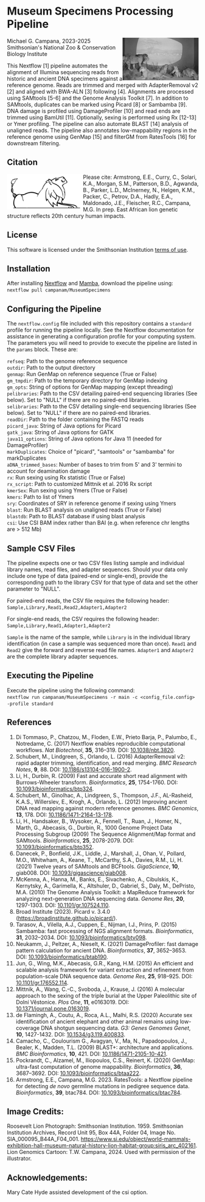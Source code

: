 # Museum Specimens Processing Pipeline  
<img align="right" src="roosevelt_lions.jpg" width="200">  

Michael G. Campana, 2023-2025  
Smithsonian's National Zoo & Conservation Biology Institute  

This Nextflow [1] pipeline automates the alignment of Illumina sequencing reads from historic and ancient DNA specimens against a reference genome. Reads are trimmed and merged with AdapterRemoval v2 [2] and aligned with BWA-ALN [3] following [4]. Alignments are processed using SAMtools [5-6] and the Genome Analysis Toolkit [7]. In addition to SAMtools, duplicates can be marked using Picard [8] or Sambamba [9]. DNA damage is profiled using DamageProfiler [10] and read ends are trimmed using BamUtil [11]. Optionally, sexing is performed using Rx [12-13] or Ymer profiling. The pipeline can also automate BLAST [14] analysis of unaligned reads. The pipeline also annotates low-mappability regions in the reference genome using GenMap [15] and filterGM from RatesTools [16] for downstream filtering.  

## Citation  
<img align="left" src="Lion_Project.png" width="200">  
Please cite: Armstrong, E.E., Curry, C., Solari, K.A., Morgan, S.M., Patterson, B.D., Agwanda, B., Parker, L.D., McInerney, N., Helgen, K.M., Packer, C., Petrov, D.A., Hadly, E.A., Maldonado, J.E., Fleischer, R.C., Campana, M.G. In prep. East African lion genetic structure reflects 20th century human impacts.  

## License  
This software is licensed under the Smithsonian Institution [terms of use](https://www.si.edu/termsofuse).  

## Installation  
After installing [Nextflow](https://www.nextflow.io/) and [Mamba](https://mamba.readthedocs.io/en/latest/installation/mamba-installation.html), download the pipeline using:  
`nextflow pull campanam/MuseumSpecimens`  

## Configuring the Pipeline  
The `nextflow.config` file included with this repository contains a `standard` profile for running the pipeline locally. See the Nextflow documentation for assistance in generating a configuration profile for your computing system. The parameters you will need to provide to execute the pipeline are listed in the `params` block. These are:  

`refseq`: Path to the genome reference sequence  
`outdir`: Path to the output directory  
`genmap`: Run GenMap on reference sequence (True or False)  
`gm_tmpdir`: Path to the temporary directory for GenMap indexing  
`gm_opts`: String of options for GenMap mapping (except threading)  
`pelibraries`: Path to the CSV detailing paired-end sequencing libraries (See below). Set to "NULL" if there are no paired-end libraries.  
`selibraries`: Path to the CSV detailing single-end sequencing libraries (See below). Set to "NULL" if there are no paired-end libraries.  
`readDir`: Path to the folder containing the FASTQ reads  
`picard_java`: String of Java options for Picard  
`gatk_java`: String of Java options for GATK  
`java11_options`: String of Java options for Java 11 (needed for DamageProfiler)  
`markDuplicates`: Choice of "picard", "samtools" or "sambamba" for markDuplicates  
`aDNA_trimmed_bases`: Number of bases to trim from 5' and 3' termini to account for deamination damage  
`rx`: Run sexing using Rx statistic (True or False)  
`rx_script`: Path to customized Mittnik et al. 2016 Rx script  
`kmerSex`: Run sexing using Ymers (True or False)  
`kmers`: Path to list of Ymers  
`sry`: Coordinates of SRY in reference genome if sexing using Ymers  
`blast`: Run BLAST analysis on unaligned reads (True or False)  
`blastdb`: Path to BLAST database if using blast analysis  
`csi`: Use CSI BAM index rather than BAI (e.g. when reference chr lengths are > 512 Mb)  

## Sample CSV Files  
The pipeline expects one or two CSV files listing sample and individual library names, read files, and adapter sequences. Should your data only include one type of data (paired-end or single-end), provide the corresponding path to the library CSV for that type of data and set the other parameter to "NULL".  

For paired-end reads, the CSV file requires the following header:  
`Sample,Library,Read1,Read2,Adapter1,Adapter2`  

For single-end reads, the CSV requires the following header:  
`Sample,Library,Read1,Adapter1,Adapter2`  

`Sample` is the name of the sample, while `Library` is in the individual library identification (in case a sample was sequenced more than once). `Read1` and `Read2` give the forward and reverse read file names. `Adapter1` and `Adapter2` are the complete library adapter sequences.  

## Executing the Pipeline  
Execute the pipeline using the following command:  
`nextflow run campanam/MuseumSpecimens -r main -c <config_file.config> -profile standard`  

## References  
1. Di Tommaso, P., Chatzou, M., Floden, E.W., Prieto Barja, P., Palumbo, E., Notredame, C. (2017) Nextflow enables reproducible computational workflows. *Nat Biotechnol*, __35__, 316–319. DOI: [10.1038/nbt.3820](https://www.nature.com/articles/nbt.3820).  
2. Schubert, M., Lindgreen, S., Orlando, L. (2016) AdapterRemoval v2: rapid adapter trimming, identification, and read merging. *BMC Research Notes*, __9__, 88. DOI: [10.1186/s13104-016-1900-2](https://doi.org/10.1186/s13104-016-1900-2).  
3. Li, H., Durbin, R. (2009) Fast and accurate short read alignment with Burrows-Wheeler transform. *Bioinformatics*, __25__, 1754-1760. DOI: [10.1093/bioinformatics/btp324](https://academic.oup.com/bioinformatics/article/25/14/1754/225615).  
4. Schubert, M., Ginolhac, A., Lindgreen, S., Thompson, J.F., AL-Rasheid, K.A.S., Willerslev, E., Krogh, A., Orlando, L. (2012) Improving ancient DNA read mapping against modern reference genomes. *BMC Genomics*, __13__, 178. DOI: [10.1186/1471-2164-13-178](https://doi.org/10.1186/1471-2164-13-178).  
5. Li, H., Handsaker, B., Wysoker, A., Fennell, T., Ruan, J., Homer, N., Marth, G., Abecasis, G., Durbin, R., 1000 Genome Project Data Processing Subgroup (2009) The Sequence Alignment/Map format and SAMtools. *Bioinformatics*, __25__, 2078-2079. DOI: [10.1093/bioinformatics/btp352](https://academic.oup.com/bioinformatics/article/25/16/2078/204688).  
6. Danecek, P., Bonfield, J.K., Liddle, J., Marshall, J., Ohan, V., Pollard, M.O., Whitwham, A., Keane, T., McCarthy, S.A., Davies, R.M., Li, H. (2021) Twelve years of SAMtools and BCFtools. *GigaScience*, __10__, giab008. DOI: [10.1093/gigascience/giab008](https://academic.oup.com/gigascience/article/10/2/giab008/6137722).  
7. McKenna, A., Hanna, M., Banks, E., Sivachenko, A., Cibulskis, K., Kernytsky, A., Garimella, K., Altshuler, D., Gabriel, S., Daly, M., DePristo, M.A. (2010) The Genome Analysis Toolkit: a MapReduce framework for analyzing next-generation DNA sequencing data. *Genome Res*, __20__, 1297-1303. DOI: [10.1101/gr.107524.110](https://genome.cshlp.org/content/20/9/1297.abstract).
8. Broad Institute (2023). Picard v. 3.4.0 (https://broadinstitute.github.io/picard/).  
9. Tarasov, A., Vilella, A.J., Cuppen, E., Nijman, I.J., Prins, P. (2015) Sambamba: fast processing of NGS alignment formats. *Bioinformatics*, __31__, 2032–2034. DOI: [10.1093/bioinformatics/btv098](https://academic.oup.com/bioinformatics/article/31/12/2032/214758).  
10. Neukamm, J., Peltzer, A., Nieselt, K. (2021) DamageProfiler: fast damage pattern calculation for ancient DNA. *Bioinformatics*, __37__, 3652–3653. DOI: [10.1093/bioinformatics/btab190](https://doi.org/10.1093/bioinformatics/btab190).  
11. Jun, G., Wing, M.K., Abecasis, G.R., Kang, H.M. (2015) An efficient and scalable analysis framework for variant extraction and refinement from population-scale DNA sequence data. *Genome Res*, __25__, 918–925. DOI: [10.1101/gr.176552.114](https://doi.org/10.1101/gr.176552.114).  
12. Mittnik, A., Wang, C.-C., Svoboda, J., Krause, J. (2016) A molecular approach to the sexing of the triple burial at the Upper Paleolithic site of Dolní Věstonice. *Plos One*, __11__, e0163019. DOI: [10.1371/journal.pone.0163019](https://doi.org/10.1371/journal.pone.0163019).  
13. de Flamingh, A., Coutu, A., Roca, A.L., Malhi, R.S. (2020) Accurate sex identification of ancient elephant and other animal remains using low-coverage DNA shotgun sequencing data. *G3: Genes Genomes Genet*, __10__, 1427-1432. DOI: [10.1534/g3.119.400833](https://doi.org/10.1534/g3.119.400833).  
14. Camacho, C., Coulourism G., Avagyan, V., Ma, N., Papadopoulos, J., Bealer, K., Madden, T.L. (2009) BLAST+: architecture and applications. *BMC Bioinformatics*, __10__, 421. DOI: [10.1186/1471-2105-10-421](https://doi.org/10.1186/1471-2105-10-421).
15. Pockrandt, C., Alzamel, M., Iliopoulos, C.S., Reinert, K. (2020) GenMap: ultra-fast computation of genome mappability. *Bioinformatics*, __36__, 3687–3692. DOI: [10.1093/bioinformatics/btaa222](https://academic.oup.com/bioinformatics/article/36/12/3687/5815974).
16. Armstrong, E.E., Campana, M.G. 2023. RatesTools: a Nextflow pipeline for detecting *de novo* germline mutations in pedigree sequence data. *Bioinformatics*, __39__, btac784. DOI: [10.1093/bioinformatics/btac784](https://doi.org/10.1093/bioinformatics/btac784).  

## Image Credits:  
Roosevelt Lion Photograph: Smithsonian Institution. 1959. Smithsonian Institution Archives, Record Unit 95, Box 44A, Folder 04, Image No. SIA_000095_B44A_F04_001. https://www.si.edu/object/world-mammals-exhibition-hall-museum-natural-history-lion-habitat-group:siris_arc_402161.  
Lion Genomics Cartoon: T.W. Campana, 2024. Used with permission of the illustrator.  

## Acknowledgements:  
Mary Cate Hyde assisted development of the csi option.  

